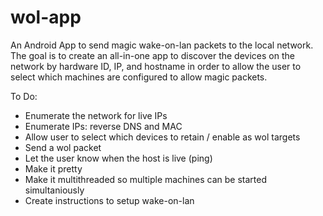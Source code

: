 # wol-app
An Android App to send magic wake-on-lan packets to the local network. The goal is to create an all-in-one app to discover the devices on the network by hardware ID, IP, and hostname in order to allow the user to select which machines are configured to allow magic packets.

To Do:
- Enumerate the network for live IPs
- Enumerate IPs: reverse DNS and MAC
- Allow user to select which devices to retain / enable as wol targets
- Send a wol packet
- Let the user know when the host is live (ping)
- Make it pretty
- Make it multithreaded so multiple machines can be started simultaniously
- Create instructions to setup wake-on-lan
